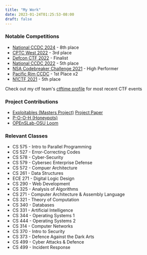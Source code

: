 ```yaml
---
title: "My Work"
date: 2023-01-24T01:25:53-08:00
draft: false
---
```


### Notable Competitions

- [National CCDC 2024](https://www.nationalccdc.org/) - 8th place
- [CPTC West 2022](https://cp.tc/) - 3rd place
- [Defcon CTF 2022](https://defcon.org/html/links/dc-ctf.html) - Finalist
- [National CCDC 2022](https://www.nationalccdc.org/) - 5th place
- [NSA Codebreaker Challenge 2021](https://nsa-codebreaker.org/home) - High Performer
- [Pacific Rim CCDC](https://www.nationalccdc.org/index.php/competition/competitors/ccdc-regionals) - 1st Place x2
- [N1CTF 2021](https://ctftime.org/event/1367) - 5th place

Check out my ctf team's [ctftime profile](https://ctftime.org/team/12858) for most recent CTF events

### Project Contributions

- [Exploitables (Masters Project)](https://github.com/lucasballr/exploitables) [Project Paper](images/masters_project_paper.pdf)
- [P-O-O-H (Honeypots)](https://github.com/P-O-O-H)
- [OPEnSLab-OSU Loom](https://github.com/OPEnSLab-OSU/Loom)

### Relevant Classes

- CS 575 - Intro to Parallel Programming
- CS 527 - Error-Correcting Codes
- CS 578 - Cyber-Security
- CS 579 - Cybersec Enterprise Defense
- CS 572 - Compuer Architecture
- CS 261 - Data Structures
- ECE 271 - Digital Logic Design
- CS 290 - Web Development
- CS 325 - Analysis of Algorithms
- CS 271 - Computer Architecture & Assembly Language
- CS 321 - Theory of Computation
- CS 340 - Databases
- CS 331 - Artificial Intelligence
- CS 344 - Operating Systems 1
- CS 444 - Operating Systems 2
- CS 314 - Computer Networks
- CS 370 - Intro to Security
- CS 373 - Defence Against the Dark Arts
- CS 499 - Cyber Attacks & Defence
- CS 499 - Incident Response
